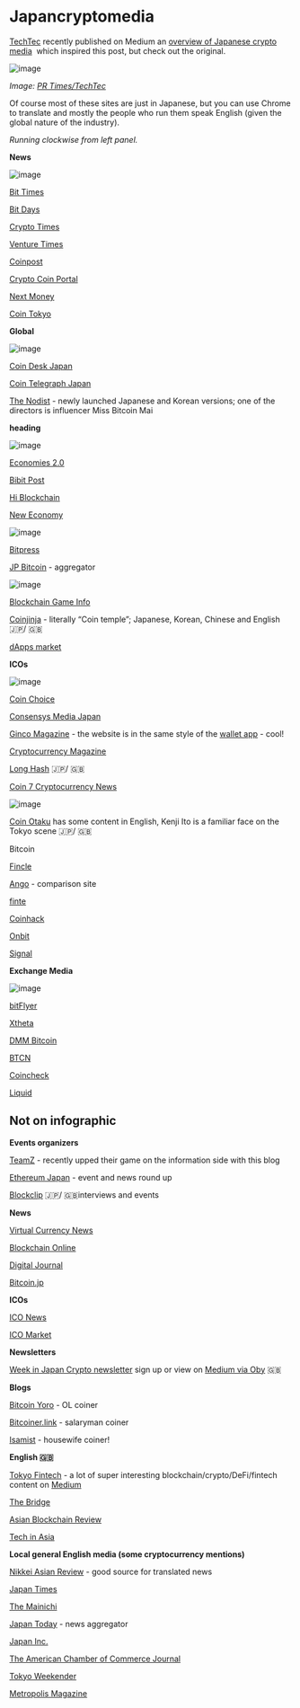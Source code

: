 # Japancryptomedia
[TechTec](https://techtec.co.jp/) recently published on Medium an [overview of Japanese crypto media](https://medium.com/techtec/%E6%97%A5%E6%9C%AC%E3%81%AE%E4%BB%AE%E6%83%B3%E9%80%9A%E8%B2%A8-%E6%9A%97%E5%8F%B7%E8%B3%87%E7%94%A3-%E3%83%96%E3%83%AD%E3%83%83%E3%82%AF%E3%83%81%E3%82%A7%E3%83%BC%E3%83%B3%E3%83%A1%E3%83%87%E3%82%A3%E3%82%A2%E4%BA%8B%E6%A5%AD%E8%80%85%E3%83%9E%E3%83%83%E3%83%97-%E5%B9%B3%E6%88%90%E7%89%88-f057cf979c1a)&nbsp; which inspired this post, but check out the original.

![image](https://66.media.tumblr.com/69f7635765ccdd53214c34eb9294313d/tumblr_inline_pquomod8Hg1qbsyhy_540.png)

_Image: [PR Times/TechTec](https://prtimes.jp/main/html/rd/p/000000018.000032311.html)_

Of course most of these sites are just in Japanese, but you can use Chrome to translate and mostly the people who run them speak English (given the global nature of the industry).

_Running clockwise from left panel._

**News**

![image](https://66.media.tumblr.com/c0ab2f2fd7ea9bef571047e641071442/tumblr_inline_pquq952di61qbsyhy_540.png)

[Bit Times](https://bittimes.net/)

[Bit Days](https://bitdays.jp/)

[Crypto Times](https://crypto-times.jp/)

[Venture Times](https://venturetimes.jp/)

[Coinpost](http://coinpost.jp/)

[Crypto Coin Portal](https://coin-portal.net/)

[Next Money](https://nextmoney.jp/)

[Coin Tokyo](https://cointyo.jp/)

**Global**

![image](https://66.media.tumblr.com/f6dec0dd43ab897113586de0d36f8ac0/tumblr_inline_pquq8dOgTv1qbsyhy_540.png)

[Coin Desk Japan](https://www.coindeskjapan.com/)

[Coin Telegraph Japan](https://jp.cointelegraph.com/)

[The Nodist](https://jp.thenodist.com/) - newly launched Japanese and Korean versions; one of the directors is influencer Miss Bitcoin Mai

**heading**

![image](https://66.media.tumblr.com/da9053812634a0d7475713e4eba10417/tumblr_inline_pquy3pKLNe1qbsyhy_540.png)

[Economies 2.0 ](https://economies2.com/)

[Bibit Post](https://www.bibitpost.com/)

[Hi Blockchain](https://hi-blockchain.world/)

[New Economy](https://www.neweconomy.jp/)

![image](https://66.media.tumblr.com/dd8400276da001270f80348b578322e0/tumblr_inline_pquqdpRlFB1qbsyhy_540.png)

[Bitpress](https://bitpress.jp/)

[JP Bitcoin](https://jpbitcoin.com/) - aggregator

![image](https://66.media.tumblr.com/02f960a4a3a370a4cbb7f24ecddfb8fb/tumblr_inline_pquqehPbAE1qbsyhy_540.png)

[Blockchain Game Info](https://blockchaingame.jp/)

[Coinjinja](https://en.coinjinja.com/) - literally “Coin temple”; Japanese, Korean, Chinese and English 🇯🇵/ 🇬🇧

[dApps market](https://dappsmarket.net/)

**ICOs**

![image](https://66.media.tumblr.com/b02715fdac5988619f9323649e2914a8/tumblr_inline_pquwogJ1Me1qbsyhy_540.png)

[Coin Choice](https://coinchoice.net/)

[Consensys Media Japan](https://consensysmediajapan.com/)

[Ginco Magazine](https://magazine.ginco.io/) - the website is in the same style of the [wallet app](https://ginco.io/) - cool!

[Cryptocurrency Magazine](http://cryptocurrencymagazine.com/)

[Long Hash](https://longhash.co.jp/)&nbsp;🇯🇵/ 🇬🇧

[Coin 7 Cryptocurrency News](https://coin7.jp/)

![image](https://66.media.tumblr.com/938d022f2ba49842b02f40155a8b070b/tumblr_inline_pquqc5an5I1qbsyhy_540.png)

[Coin Otaku](https://coin-otaku.com/) has some content in English, Kenji Ito is a familiar face on the Tokyo scene 🇯🇵/ 🇬🇧

Bitcoin

[Fincle](https://fincle.jp/)

[Ango](https://investor-a.com/2527) - comparison site

[finte](https://www.enigma.co.jp/media/)

[Coinhack](https://coinhack.jp/)

[Onbit](https://cue.moneyforward.com/onbit/)

[Signal](https://twitter.com/SIGNAL_DC)

**Exchange Media**

![image](https://66.media.tumblr.com/f99631e834113e7794e08ee36d49f66e/tumblr_inline_pquq7sxX5O1qbsyhy_540.png)

[bitFlyer](https://news.bitflyer.jp/?_ga=2.93258837.938886164.1556768636-1093428873.1556768636)

[Xtheta](https://xtheta.co.jp/)

[DMM Bitcoin](https://bitcoin.dmm.com/)

[BTCN](https://btcnews.jp/)

[Coincheck](https://coincheck.com/article)

[Liquid](https://blog.liquid.com/ja)

## **Not on infographic**

**Events organizers**

[TeamZ](https://blog.teamz.co.jp/) - recently upped their game on the information side with this blog

[Ethereum Japan](https://ethereum-japan.jp/) - event and news round up

[Blockclip](https://www.block-clip.com/en/index)&nbsp;🇯🇵/ 🇬🇧interviews and events

**News**

[Virtual Currency News](http://xn--zck9awe6dx83p2uw267du0f.com/)

[Blockchain Online](https://blockchain-jp.com/)

[Digital Journal](https://www.digitaljournal.jp/)

[Bitcoin.jp](https://www.bitcoin.jp/news-and-blog/)

**ICOs**

[ICO News](http://ico-news.jp/)

[ICO Market](https://icomarket.co.jp/)

**Newsletters**

[Week in Japan Crypto newsletter](https://weekinjapancrypto.substack.com/) sign up or view on [Medium via Oby](https://medium.com/@obnty)  🇬🇧

**Blogs**

[Bitcoin Yoro](https://bitcoin-yoro.com/) - OL coiner

[Bitcoiner.link](https://bitcoiner.link/) - salaryman coiner

[Isamist](https://isamist.work/) - housewife coiner!

**English 🇬🇧**

[Tokyo Fintech](https://medium.com/tokyo-fintech) - a lot of super interesting blockchain/crypto/DeFi/fintech content on [Medium](https://medium.com/tokyo-fintech)

[The Bridge](https://thebridge.jp/en/)

[Asian Blockchain Review](https://www.asiablockchainreview.com/country/japan/)

[Tech in Asia](https://www.techinasia.com/search?query=cryptocurrency)

**Local general English media (some cryptocurrency mentions)**

[Nikkei Asian Review](https://asia.nikkei.com/search?query=cryptocurrency) - good source for translated news

[Japan Times](https://www.japantimes.co.jp/tag/cryptocurrency/)

[The Mainichi](http://mainichi.jp/english/search?q=cryptocurrency)

[Japan Today](https://japantoday.com/search?keyword=cryptocurrency) - news aggregator

[Japan Inc.](https://www.japaninc.com/search/node/cryptocurrency)

[The American Chamber of Commerce Journal](https://journal.accj.or.jp/?s=cryptocurrency&amp;lang=en)

[Tokyo Weekender](https://www.tokyoweekender.com/?s=bitcoin)

[Metropolis Magazine](https://metropolisjapan.com/?s=bitcoin)
